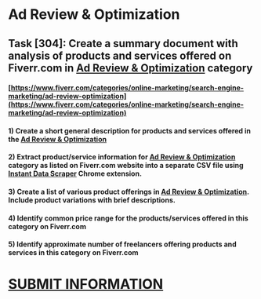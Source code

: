 # Ad Review & Optimization
## Task [304]: Create a summary document with analysis of products and services offered on Fiverr.com in [Ad Review & Optimization](https://www.fiverr.com/categories/online-marketing/search-engine-marketing/ad-review-optimization) category
#### [https://www.fiverr.com/categories/online-marketing/search-engine-marketing/ad-review-optimization](https://www.fiverr.com/categories/online-marketing/search-engine-marketing/ad-review-optimization)
#### 1) Create a short general description for products and services offered in the [Ad Review & Optimization](https://www.fiverr.com/categories/online-marketing/search-engine-marketing/ad-review-optimization)
#### 2) Extract product/service information for [Ad Review & Optimization](https://www.fiverr.com/categories/online-marketing/search-engine-marketing/ad-review-optimization) category as listed on Fiverr.com website into a separate CSV file using [Instant Data Scraper](https://chrome.google.com/webstore/detail/instant-data-scraper/ofaokhiedipichpaobibbnahnkdoiiah) Chrome extension.
#### 3) Create a list of various product offerings in [Ad Review & Optimization](https://www.fiverr.com/categories/online-marketing/search-engine-marketing/ad-review-optimization). Include product variations with brief descriptions.
#### 4) Identify common price range for the products/services offered in this category on Fiverr.com
#### 5) Identify approximate number of freelancers offering products and services in this category on Fiverr.com

# [SUBMIT INFORMATION](https://forms.office.com/r/8AEKjkLxKG)
